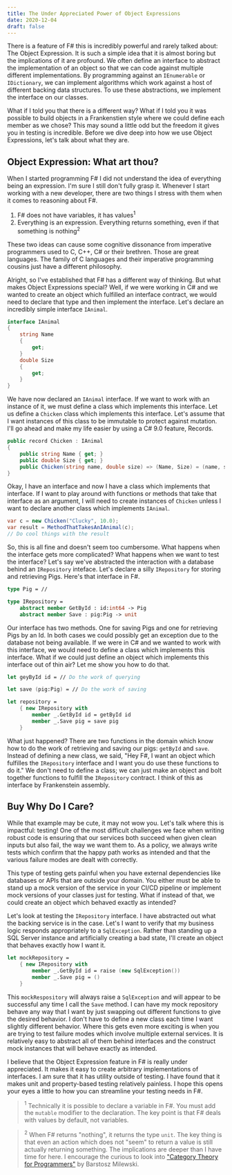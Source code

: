 ```yaml
---
title: The Under Appreciated Power of Object Expressions
date: 2020-12-04
draft: false
---
```


There is a feature of F# this is incredibly powerful and rarely talked about: The Object Expression. It is such a simple idea that it is almost boring but the implications of it are profound. We often define an interface to abstract the implementation of an object so that we can code against multiple different implementations. By programming against an `IEnumerable` or `IDictionary`, we can implement algorithms which work against a host of different backing data structures. To use these abstractions, we implement the interface on our classes.

What if I told you that there is a different way? What if I told you it was possible to build objects in a Frankenstien style where we could define each member as we chose? This may sound a little odd but the freedom it gives you in testing is incredible. Before we dive deep into how we use Object Expressions, let's talk about what they are.

## Object Expression: What art thou?

When I started programming F# I did not understand the idea of everything being an expression. I'm sure I still don't fully grasp it. Whenever I start working with a new developer, there are two things I stress with them when it comes to reasoning about F#.

1. F# does not have variables, it has values$^1$
2. Everything is an expression. Everything returns something, even if that something is nothing$^2$

These two ideas can cause some cognitive dissonance from imperative programmers used to C, C++, C# or their brethren. Those are great languages. The family of C languages and their imperative programming cousins just have a different philosophy.

Alright, so I've established that F# has a different way of thinking. But what makes Object Expressions special? Well, if we were working in C# and we wanted to create an object which fulfilled an interface contract, we would need to declare that type and then implement the interface. Let's declare an incredibly simple interface `IAnimal`.

```csharp
interface IAnimal
{
    string Name
    {
        get;
    }
    double Size
    {
        get;
    }
}
```

We have now declared an `IAnimal` interface. If we want to work with an instance of it, we must define a class which implements this interface. Let us define a `Chicken` class which implements this interface. Let's assume that I want instances of this class to be immutable to protect against mutation. I'll go ahead and make my life easier by using a C# 9.0 feature, Records.

```csharp
public record Chicken : IAnimal
{
    public string Name { get; }
    public double Size { get; }
    public Chicken(string name, double size) => (Name, Size) = (name, size);
}
```

Okay, I have an interface and now I have a class which implements that interface. If I want to play around with functions or methods that take that interface as an argument, I will need to create instances of `Chicken` unless I want to declare another class which implements `IAnimal`.

```csharp
var c = new Chicken("Clucky", 10.0);
var result = MethodThatTakesAnIAnimal(c);
// Do cool things with the result
```

So, this is all fine and doesn't seem too cumbersome. What happens when the interface gets more complicated? What happens when we want to test the interface? Let's say we've abstracted the interaction with a database behind an `IRepository` inteface. Let's declare a silly `IRepository` for storing and retrieving Pigs. Here's that interface in F#.

```fsharp
type Pig = //

type IRepository =
    abstract member GetById : id:int64 -> Pig
    abstract member Save : pig:Pig -> unit
```

Our interface has two methods. One for saving Pigs and one for retrieving Pigs by an Id. In both cases we could possibly get an exception due to the database not being available. If we were in C# and we wanted to work with this interface, we would need to define a class which implements this interface. What if we could just define an object which implements this interface out of thin air? Let me show you how to do that.

```fsharp
let geyById id = // Do the work of querying

let save (pig:Pig) = // Do the work of saving

let repository =
    { new IRepository with
        member _.GetById id = getById id
        member _.Save pig = save pig
    }
```

What just happened? There are two functions in the domain which know how to do the work of retrieving and saving our pigs: `getById` and `save`. Instead of defining a new class, we said, "Hey F#, I want an object which fulfilles the `IRepository` interface and I want you do use these functions to do it." We don't need to define a class; we can just make an object and bolt together functions to fulfill the `IRepository` contract. I think of this as interface by Frankenstein assembly.

## Buy Why Do I Care?

While that example may be cute, it may not wow you. Let's talk where this is impactful: testing! One of the most difficult challenges we face when writing robust code is ensuring that our services both succeed when given clean inputs but also fail, the way we want them to. As a policy, we always write tests which confirm that the happy path works as intended and that the various failure modes are dealt with correctly.

This type of testing gets painful when you have external dependencies like databases or APIs that are outside your domain. You either must be able to stand up a mock version of the service in your CI/CD pipeline or implement mock versions of your classes just for testing. What if instead of that, we could create an object which behaved exactly as intended?

Let's look at testing the `IRepository` interface. I have abstracted out what the backing service is in the case. Let's I want to verify that my business logic responds appropriately to a `SqlException`. Rather than standing up a SQL Server instance and artificially creating a bad state, I'll create an object that behaves exactly how I want it.

```fsharp
let mockRepository =
    { new IRepository with
        member _.GetById id = raise (new SqlException())
        member _.Save pig = ()
    }
```

This `mockRespository` will always raise a `SqlException` and will appear to be successful any time I call the `Save` method. I can have my mock repository behave any way that I want by just swapping out different functions to give the desired behavior. I don't have to define a new class each time I want slightly different behavior. Where this gets even more exciting is when you are trying to test failure modes which involve multiple external services. It is relatively easy to abstract all of them behind interfaces and the construct mock instances that will behave exactly as intended.

I believe that the Object Expression feature in F# is really under appreciated. It makes it easy to create arbitrary implementations of interfaces. I am sure that it has utility outside of testing. I have found that it makes unit and property-based testing relatively painless. I hope this opens your eyes a little to how you can streamline your testing needs in F#.

>$^1$ Technically it is possible to declare a variable in F#. You must add the `mutable` modifier to the declaration. The key point is that F# deals with values by default, not variables.

>$^2$ When F# returns "nothing", it returns the type `unit`. The key thing is that even an action which does not "seem" to return a value is still actually returning something. The implications are deeper than I have time for here. I encourage the curious to look into ["Category Theory for Programmers"](https://bartoszmilewski.com/2014/10/28/category-theory-for-programmers-the-preface/) by Barstosz Milewski.
